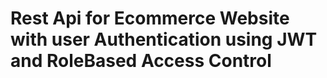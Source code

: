 <h1>Rest Api for Ecommerce Website with user Authentication using JWT and RoleBased Access Control</h1>
